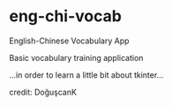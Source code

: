 # eng-chi-vocab
English-Chinese Vocabulary App

Basic vocabulary training application

...in order to learn a little bit about tkinter...

credit: DoğuşcanK
